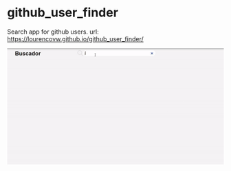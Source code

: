 # github_user_finder
Search app for github users.
url: https://lourencovw.github.io/github_user_finder/

<p align="center">
<img src="https://github.com/lourencovw/github_user_finder/blob/master/github-users.gif">
</p>
